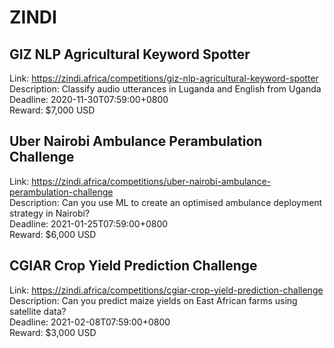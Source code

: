 # ZINDI



## GIZ NLP Agricultural Keyword Spotter

Link: https://zindi.africa/competitions/giz-nlp-agricultural-keyword-spotter  
Description: Classify audio utterances in Luganda and English from Uganda  
Deadline: 2020-11-30T07:59:00+0800  
Reward: $7,000 USD  


## Uber Nairobi Ambulance Perambulation Challenge

Link: https://zindi.africa/competitions/uber-nairobi-ambulance-perambulation-challenge  
Description: Can you use ML to create an optimised ambulance deployment strategy in Nairobi?  
Deadline: 2021-01-25T07:59:00+0800  
Reward: $6,000 USD  


## CGIAR Crop Yield Prediction Challenge

Link: https://zindi.africa/competitions/cgiar-crop-yield-prediction-challenge  
Description: Can you predict maize yields on East African farms using satellite data?  
Deadline: 2021-02-08T07:59:00+0800  
Reward: $3,000 USD  

